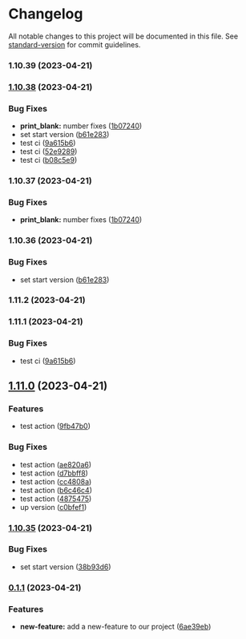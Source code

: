 # Changelog

All notable changes to this project will be documented in this file. See [standard-version](https://github.com/conventional-changelog/standard-version) for commit guidelines.

### 1.10.39 (2023-04-21)

### [1.10.38](https://github.com/Sergey55511/data1/compare/v1.11.0...v1.10.38) (2023-04-21)


### Bug Fixes

* **print_blank:** number fixes ([1b07240](https://github.com/Sergey55511/data1/commit/1b07240c86e747cd8d2ae1921dd0f105cddf894d))
* set start version ([b61e283](https://github.com/Sergey55511/data1/commit/b61e28339174daea0341734cd53808eafac61bd4))
* test ci ([9a615b6](https://github.com/Sergey55511/data1/commit/9a615b69065b67b29f585204417855e6b37e82f6))
* test ci ([52e9289](https://github.com/Sergey55511/data1/commit/52e9289b0a9399897d0f20b6ba85fa1f08378d8a))
* test ci ([b08c5e9](https://github.com/Sergey55511/data1/commit/b08c5e93bf6bc022b0a10b9d0af63dbd1b9acf4d))

### 1.10.37 (2023-04-21)


### Bug Fixes

* **print_blank:** number fixes ([1b07240](https://github.com/Sergey55511/data1/commit/1b07240c86e747cd8d2ae1921dd0f105cddf894d))

### 1.10.36 (2023-04-21)


### Bug Fixes

* set start version ([b61e283](https://github.com/Sergey55511/data1/commit/b61e28339174daea0341734cd53808eafac61bd4))

### 1.11.2 (2023-04-21)

### 1.11.1 (2023-04-21)


### Bug Fixes

* test ci ([9a615b6](https://github.com/Sergey55511/data1/commit/9a615b69065b67b29f585204417855e6b37e82f6))

## [1.11.0](https://github.com/Sergey55511/data1/compare/v1.10.35...v1.11.0) (2023-04-21)


### Features

* test action ([9fb47b0](https://github.com/Sergey55511/data1/commit/9fb47b0dd7e464ac7b7c43328b4e69c1c0a5d4b8))


### Bug Fixes

* test action ([ae820a6](https://github.com/Sergey55511/data1/commit/ae820a6bb8f94523d0a5c9900b3cfa3fe8e0d35a))
* test action ([d7bbff8](https://github.com/Sergey55511/data1/commit/d7bbff893de82944711c86fc80815cf38a150e58))
* test action ([cc4808a](https://github.com/Sergey55511/data1/commit/cc4808a8f6be295fbd4f6d12308d87a3c419c9cc))
* test action ([b6c46c4](https://github.com/Sergey55511/data1/commit/b6c46c408fab814d3af9ccd098e2fe0cd55ef8d8))
* test action ([4875475](https://github.com/Sergey55511/data1/commit/487547588d8c59eff75ba60bd0f601d67b6e82f5))
* up version ([c0bfef1](https://github.com/Sergey55511/data1/commit/c0bfef152646b68be7ca0ac8f79e7e09af7f9bc2))

### [1.10.35](https://github.com/Sergey55511/data1/compare/v0.1.1...v1.10.35) (2023-04-21)


### Bug Fixes

* set start version ([38b93d6](https://github.com/Sergey55511/data1/commit/38b93d6d89bed00e97191d08f3d3408b9df2a1f5))

### [0.1.1](https://github.com/Sergey55511/data1/compare/v1.1.6...v0.1.1) (2023-04-21)


### Features

* **new-feature:** add a new-feature to our project ([6ae39eb](https://github.com/Sergey55511/data1/commit/6ae39eb111934128f68ad30491e85aece791c00a))
